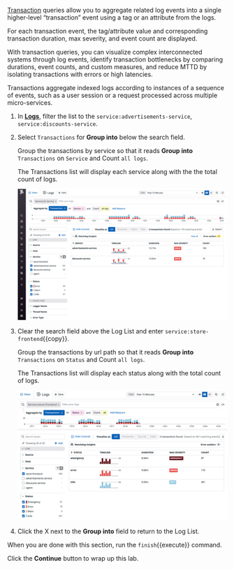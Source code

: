 <a href="https://docs.datadoghq.com/logs/explorer/#transactions" target="_blank">Transaction</a> queries allow you to aggregate related log events into a single higher-level “transaction” event using a tag or an attribute from the logs. 

For each transaction event, the tag/attribute value and corresponding transaction duration, max severity, and event count are displayed. 

With transaction queries, you can visualize complex interconnected systems through log events, identify transaction bottlenecks by comparing durations, event counts, and custom measures, and reduce MTTD by isolating transactions with errors or high latencies.

Transactions aggregate indexed logs according to instances of a sequence of events, such as a user session or a request processed across multiple micro-services. 

1. In <a href="https://app.datadoghq.com/logs" target="_datadog">**Logs**</a>, filter the list to the `service:advertisements-service`, `service:discounts-service`.

2. Select `Transactions` for **Group into** below the search field.

    Group the transactions by service so that it reads **Group into** `Transactions` on `Service` and Count `all logs`.

    The Transactions list will display each service along with the the total count of logs.

    ![ads_discounts_transactions](assets/ads_discounts_transactions.png)

3. Clear the search field above the Log List and enter `service:store-frontend`{{copy}}.

    Group the transactions by url path so that it reads **Group into** `Transactions` on `Status` and Count `all logs`.

    The Transactions list will display each status along with the total count of logs.

    ![frontend_status_transactions](assets/frontend_status_transactions.png)

4. Click the X next to the **Group into** field to return to the Log List.

When you are done with this section, run the `finish`{{execute}} command.

Click the **Continue** button to wrap up this lab.